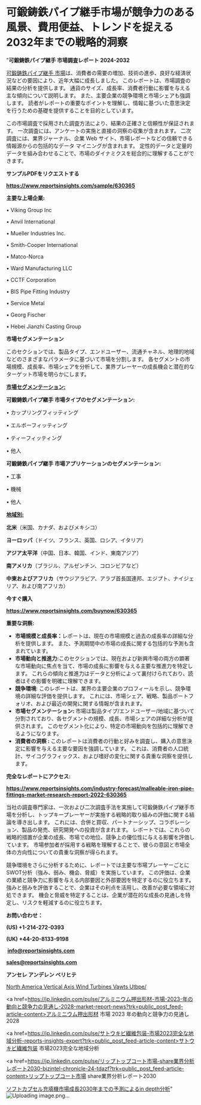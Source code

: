 # 可鍛鋳鉄パイプ継手市場が競争力のある風景、費用便益、トレンドを捉える2032年までの戦略的洞察

"<strong>可鍛鋳鉄パイプ継手 市場調査レポート 2024-2032</strong>

<a href=https://www.reportsinsights.com/sample/630365>可鍛鋳鉄パイプ継手 市場</a>は、消費者の需要の増加、技術の進歩、良好な経済状況などの要因により、近年大幅に成長しました。 このレポートは、市場調査の結果の分析を提供します。 通貨のサイズ、成長率、消費者行動に影響を与える主な傾向について説明します。 また、主要企業の競争環境と市場シェアも強調します。 読者がレポートの重要なポイントを理解し、情報に基づいた意思決定を行うための基礎を提供することを目的としています。

この市場調査で採用された調査方法により、結果の正確さと信頼性が保証されます。 一次調査には、アンケートの実施と直接の洞察の収集が含まれます。 二次調査には、業界ジャーナル、企業 Web サイト、市場レポートなどの信頼できる情報源からの包括的なデータ マイニングが含まれます。 定性的データと定量的データを組み合わせることで、市場のダイナミクスを総合的に理解することができます。

<strong><b>サンプルPDFをリクエストする</b></strong>

<a href=https://www.reportsinsights.com/sample/630365><strong><u>https://www.reportsinsights.com/sample/630365</u></strong></a>

<strong>主要な上場企業:</strong>

• Viking Group Inc

• Anvil International

• Mueller Industries Inc.

• Smith-Cooper International

• Matco-Norca

• Ward Manufacturing LLC

• CCTF Corporation

• BIS Pipe Fitting Industry

• Service Metal

• Georg Fischer

• Hebei Jianzhi Casting Group

<strong>市場セグメンテーション</strong>

このセクションでは、製品タイプ、エンドユーザー、流通チャネル、地理的地域などのさまざまなパラメータに基づいて市場を分割します。 各セグメントの市場規模、成長率、市場シェアを分析して、業界プレーヤーの成長機会と潜在的なターゲット市場を明らかにします。

<strong><u>市場セグメンテーション</u></strong><strong><u>:</u></strong>

<strong>可鍛鋳鉄パイプ継手 市場タイプのセグメンテーション:</strong>

• カップリングフィッティング

• エルボーフィッティング

• ティーフィッティング

• 他人

<strong>可鍛鋳鉄パイプ継手 市場アプリケーションのセグメンテーション:</strong>

• 工事

• 機械

• 他人

<strong><u>地域別</u></strong><strong><u>:</u></strong>

<strong>北米</strong>（米国、カナダ、およびメキシコ）

<strong>ヨーロッパ</strong>（ドイツ、フランス、英国、ロシア、イタリア）

<strong>アジア太平洋</strong>（中国、日本、韓国、インド、東南アジア）

<strong>南アメリカ</strong>（ブラジル、アルゼンチン、コロンビアなど）

<strong>中東およびアフリカ</strong>（サウジアラビア、アラブ首長国連邦、エジプト、ナイジェリア、および南アフリカ）

<strong>今すぐ購入</strong>

<a href=https://www.reportsinsights.com/buynow/630365><strong><u>https://www.reportsinsights.com/buynow/630365</u></strong></a>

<strong>重要な洞察:</strong>
<ul>
  <li><strong>市場規模と成長率：</strong>レポートは、現在の市場規模と過去の成長率の詳細な分析を提供します。 また、予測期間中の市場の成長に関する包括的な予測も含まれています。</li>
  <li><strong>市場動向と推進力:</strong>このセクションでは、現在および新興市場の両方の顕著な市場動向に焦点を当て、市場の成長に影響を与える主要な推進力を特定します。 これらの傾向と推進力はデータと分析によって裏付けられており、読者はその影響を明確に理解できます。</li>
  <li><strong>競争環境</strong>: このレポートは、業界の主要企業のプロフィールを示し、競争環境の詳細な評価を提供します。 これには、市場シェア、戦略、製品ポートフォリオ、および最近の開発に関する情報が含まれます。</li>
  <li><strong>市場セグメンテーション: </strong>市場は製品タイプ/エンドユーザー/地域に基づいて分割されており、各セグメントの規模、成長、市場シェアの詳細な分析が提供されます。 このセグメント化により、特定の市場動向を包括的に理解できるようになります。</li>
  <li><strong>消費者の洞察 : </strong>このレポートは消費者の行動と好みを調査し、購入の意思決定に影響を与える主要な要因を強調しています。 これは、消費者の人口統計、サイコグラフィックス、および嗜好の変化に関する貴重な洞察を提供します。</li>
</ul>
<strong>完全なレポートにアクセス:</strong>

<a href=https://www.reportsinsights.com/industry-forecast/malleable-iron-pipe-fittings-market-research-report-2022-630365><strong><u><b>https://www.reportsinsights.com/industry-forecast/malleable-iron-pipe-fittings-market-research-report-2022-630365</b></u></strong></a>

当社の調査専門家は、一次および二次調査手法を実施して可鍛鋳鉄パイプ継手市場を分析し、トップキープレーヤーが実施する戦略的取り組みの評価に関する結論を導き出します。 これには、合併と買収、パートナーシップ、コラボレーション、製品の発売、研究開発への投資が含まれます。 レポートでは、これらの戦略的措置が企業の成長、市場での地位、競争上の優位性に与える影響を評価しています。 市場参加者が採用する戦略を理解することで、彼らの意図と市場全体の方向性についての貴重な洞察が得られます。

競争環境をさらに分析するために、レポートでは主要な市場プレーヤーごとにSWOT分析（強み、弱み、機会、脅威）を実施しています。 この評価は、企業の業績と競争力に影響を与える内部要因と外部要因を特定するのに役立ちます。 強みと弱みを評価することで、企業はその利点を活用し、改善が必要な領域に対処できます。 機会と脅威を特定することは、企業が潜在的な成長の見通しを特定し、リスクを軽減するのに役立ちます。

<strong>お問い合わせ：</strong>

<strong>(US) +1-214-272-0393</strong>

<strong>(UK) +44-20-8133-9198</strong>

<strong> </strong><a href=info@reportsinsights.com><strong><u>info@reportsinsights.com</u></strong></a>

<a href=sales@reportsinsights.com><strong><u>sales@reportsinsights.com</u></strong></a>

<strong>アンセレ アンデレン ベリヒテ</strong>

<a href=https://www.linkedin.com/pulse/north-america-vertical-axis-wind-turbines-vawts-utbpe/>North America Vertical Axis Wind Turbines Vawts Utbpe/</a>

<a href=https://jp.linkedin.com/pulse/アルミニウム押出形材-市場-2023-年の動向と競争力の見通し-2028-market-report-news?trk=public_post_feed-article-content>アルミニウム押出形材 市場 2023 年の動向と競争力の見通し 2028</a>

<a href=https://jp.linkedin.com/pulse/サトウキビ繊維包装-市場2023完全な地域分析-reports-insights-expert?trk=public_post_feed-article-content>サトウキビ繊維包装 市場2023完全な地域分析</a>

<a href=https://jp.linkedin.com/pulse/リップトップコート市場-share業界分析レポート2030-bizintel-chronicle-24-tdazf?trk=public_post_feed-article-content>リップトップコート市場 share業界分析レポート2030</a>

<a href=https://www.linkedin.com/pulse/ソフトカプセル充填機市場成長2030年までの予測によるin-depth分析-reports-insights-expert-lsggf/>ソフトカプセル充填機市場成長2030年までの予測によるin depth分析</a>"
![Uploading image.png…]()
